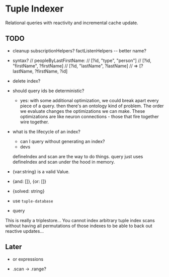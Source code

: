 # Tuple Indexer

Relational queries with reactivity and incremental cache update.

## TODO

- cleanup
	subscriptionHelpers?
	factListenHelpers -- better name?
- syntax?
	// peopleByLastFirstName:
	// [?id, "type", "person"]
	// [?id, "firstName", ?firstName]
	// [?id, "lastName", ?lastName]
	// => [?lastName, ?firstName, ?id]

- delete index?

- should query ids be deterministic?
	- yes: with some additional optimization, we could break apart every piece of a query. then there's an ontology kind of problem. The order we evaluate changes the optimizations we can make. These optimizations are like neuron connections - those that fire together wire together.

- what is the lifecycle of an index?
	- can I query without generating an index?
	- devs

	defineIndex and scan are the way to do things.
	query just uses defineIndex and scan under the hood in memory.

- {var:string} is a valid Value.
- {and: []}, {or: []}
- {solved: string}

- use `tuple-database`
- query

This is really a triplestore... You cannot index arbitrary tuple index scans without having all permutations of those indexes to be able to back out reactive updates...


## Later
- or expressions

- .scan -> .range?